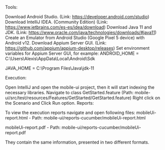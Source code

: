 Tools:

Download Android Studio. (Link: https://developer.android.com/studio)
Download IntelliJ IDEA. (Community Edition) (Link: https://www.jetbrains.com/es-es/idea/download)
Download Java 11 and JDK. (Link: https://www.oracle.com/java/technologies/downloads/#java11)
Create an Emulator from Android Studio (Google Pixel 5 device) with Android v12.
Download Appium Server GUI. (Link: https://github.com/appium/appium-desktop/releases)
Set environment variables for Appium Server GUI, for example:
ANDROID_HOME = C:\Users\Alexis\AppData\Local\Android\Sdk

JAVA_HOME = C:\Program Files\Java\jdk-11

Execution:

Open IntelliJ and open the mobile-ui project, then it will start indexing the necessary libraries.
Navigate to class GetStarted.feature (Path: mobile-ui/src/test/resources/Features/GetStarted/GetStarted.feature)
Right click on the Scenario and Click Run option.
Reports:

To view the execution reports navigate and open following files:
mobileUi-report.html - Path: mobile-ui/reports-cucumber/mobileUi-report.html

mobileUi-report.pdf - Path: mobile-ui/reports-cucumber/mobileUi-report.pdf

They contain the same information, presented in two different formats.